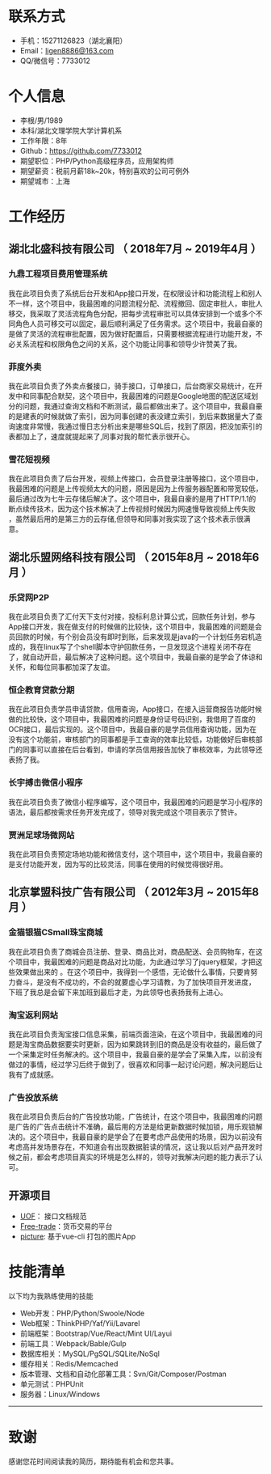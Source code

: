 # 联系方式

* 手机：15271126823（湖北襄阳）
* Email：ligen8886@163.com
* QQ/微信号：7733012

# 个人信息
* 李根/男/1989
* 本科/湖北文理学院大学计算机系
* 工作年限：8年
* Github：https://github.com/7733012
* 期望职位：PHP/Python高级程序员，应用架构师
* 期望薪资：税前月薪18k~20k，特别喜欢的公司可例外
* 期望城市：上海

# 工作经历

## 湖北北盛科技有限公司 （ 2018年7月 ~ 2019年4月 ）

### 九鼎工程项目费用管理系统

我在此项目负责了系统后台开发和App接口开发，在权限设计和功能流程上和别人不一样，这个项目中，我最困难的问题流程分配、流程撤回、固定审批人，审批人移交，我采取了灵活流程角色分配，把每步流程审批可以具体安排到一个或多个不同角色人员可移交可以固定，最后顺利满足了任务需求。这个项目中，我最自豪的是做了灵活的流程审批配置，因为做好配置后，只需要根据流程进行功能开发，不必关系流程和权限角色之间的关系，这个功能让同事和领导少许赞美了我。

### 菲度外卖

我在此项目负责了外卖点餐接口，骑手接口，订单接口，后台商家交易统计，在开发中和同事配合默契，这个项目中，我最困难的问题是Google地图的配送区域划分的问题，我通过查询文档和不断测试，最后都做出来了。这个项目中，我最自豪的是建表的时候就做了索引，因为同事创建的表没建立索引，到后来数据量大了查询速度非常慢，我通过慢日志分析出来是哪些SQL后，找到了原因，把没加索引的表都加上了，速度就提起来了,同事对我的帮忙表示很开心。

### 雪花短视频

我在此项目负责了后台开发，视频上传接口，会员登录注册等接口，这个项目中，我最困难的问题是上传视频太大的问题，原因是因为上传服务器配置和带宽较低，最后通过改为七牛云存储后解决了。这个项目中，我最自豪的是用了HTTP/1.1的断点续传技术，因为这个技术解决了上传视频时候因为网速慢导致视频上传失败 ，虽然最后用的是第三方的云存储,但领导和同事对我实现了这个技术表示很满意。

## 湖北乐盟网络科技有限公司 （ 2015年8月 ~ 2018年6月 ）

### 乐贷网P2P

我在此项目负责了汇付天下支付对接，投标利息计算公式，回款任务计划，参与App接口开发，我在做支付的时候做的比较快，这个项目中，我最困难的问题是会员回款的时候，有个别会员没有即时到账，后来发现是java的一个计划任务宕机造成的，我在linux写了个shell脚本守护回款任务，一旦发现这个进程关闭不存在了，就自动开启，最后解决了这种问题。这个项目中，我最自豪的是学会了体谅和关怀，和每位同事都加深了友谊。

### 恒企教育贷款分期

我在此项目负责学员申请贷款，信用查询，App接口，在接入运营商报告功能时候做的比较快，这个项目中，我最困难的问题是身份证号码识别，我借用了百度的OCR接口，最后实现的。这个项目中，我最自豪的是学员信用查询功能，因为在没有这个功能前，审核部门的同事都是手工查询的效率比较低，功能做好后审核部门的同事可以直接在后台看到，申请的学员信用报告加快了审核效率，为此领导还表扬了我。

### 长宇搏击微信小程序

我在此项目负责了微信小程序编写，这个项目中，我最困难的问题是学习小程序的语法，最后都按需求任务开发完成了，领导对我完成这个项目表示了赞许。

### 贾洲足球场微网站

我在此项目负责预定场地功能和微信支付，这个项目中，这个项目中，我最自豪的是支付功能开发，因为写的比较灵活，同事在使用的时候觉得很好用。

 
 
 ## 北京掌盟科技广告有限公司 （ 2012年3月 ~ 2015年8月 ）

### 金猫银猫CSmall珠宝商城

我在此项目负责了商城会员注册、登录、商品比对，商品配送、会员购物车，在这个项目中，我最困难的问题是商品对比功能，为此通过学习了jquery框架，才把这些效果做出来的 。在这个项目中，我得到一个感悟，无论做什么事情，只要肯努力奋斗，是没有不成功的，不会的就要虚心学习请教，为了加快项目开发进度， 下班了我总是会留下来加班到最后才走，为此领导也表扬我有上进心。

### 淘宝返利网站

我在此项目负责淘宝接口信息采集，前端页面渲染，在这个项目中，我最困难的问题是淘宝商品数据要实时更新，因为如果跳转到旧的商品是没有收益的，最后做了一个采集定时任务解决的。这个项目中，我最自豪的是学会了采集入库，以前没有做过的事情，经过学习后终于做到了，很喜欢和同事一起讨论问题，解决问题后让我有了成就感。
 

### 广告投放系统

我在此项目负责后台的广告投放功能，广告统计，在这个项目中，我最困难的问题是广告的广告点击统计不准确，最后用的方法是给更新数据时候加锁，用乐观锁解决的。这个项目中，我最自豪的是学会了在要考虑产品使用的场景，因为以前没有考虑高并发场景存在，不知道会有出现数据脏读的情况，这让我以后对产品开发时候之前，都会考虑项目真实的环境是怎么样的，领导对我解决问题的能力表示了认可。



## 开源项目
  - [UOF](https://github.com/7733012/UOF)： 接口文档规范
  - [Free-trade](https://gitee.com/onno/Free-trade-HouTai)：货币交易的平台
  - [picture](https://gitee.com/onno/beauty_picture_website_wap):  基于vue-cli 打包的图片App



    
    
# 技能清单

以下均为我熟练使用的技能

- Web开发：PHP/Python/Swoole/Node
- Web框架：ThinkPHP/Yaf/Yii/Lavarel
- 前端框架：Bootstrap/Vue/React/Mint UI/Layui
- 前端工具：Webpack/Bable/Gulp
- 数据库相关：MySQL/PgSQL/SQLite/NoSql
- 缓存相关：Redis/Memcached
- 版本管理、文档和自动化部署工具：Svn/Git/Composer/Postman
- 单元测试：PHPUnit
- 服务器：Linux/Windows



      
---      
# 致谢
感谢您花时间阅读我的简历，期待能有机会和您共事。
      
